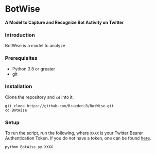 # BotWise
**A Model to Capture and Recognize Bot Activity on Twitter**

### **Introduction**
BotWise is a model to analyze

### **Prerequisites**
- Python 3.8 or greater
- git

### **Installation**
Clone the repository and `cd` into it.

```
git clone https://github.com/BraedenLB/BotWise.git
cd BotWise
```

### **Setup**
To run the script, run the following, where `XXXX` is your Twitter Bearer Authentication Token. If you do not have a token, one can be found [here](https://developer.twitter.com/). 
```
python BotWise.py XXXX
```




